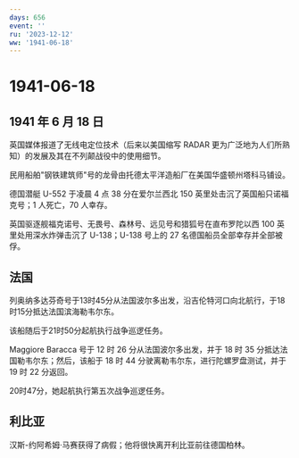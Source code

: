 ```yaml
---
days: 656
event: ''
ru: '2023-12-12'
ww: '1941-06-18'
---
```


# 1941-06-18

## 1941 年 6 月 18 日

英国媒体报道了无线电定位技术（后来以美国缩写 RADAR
更为广泛地为人们所熟知）的发展及其在不列颠战役中的使用细节。

民用船舶"钢铁建筑师"号的龙骨由托德太平洋造船厂在美国华盛顿州塔科马铺设。

德国潜艇 U-552 于凌晨 4 点 38 分在爱尔兰西北 150
英里处击沉了英国船只诺福克号；1 人死亡，70 人幸存。

英国驱逐舰福克诺号、无畏号、森林号、远见号和猎狐号在直布罗陀以西 100
英里处用深水炸弹击沉了 U-138；U-138 号上的 27
名德国船员全部幸存并全部被俘。

## 法国

列奥纳多达芬奇号于13时45分从法国波尔多出发，沿吉伦特河口向北航行，于18时15分抵达法国滨海勒韦尔东。

该船随后于21时50分起航执行战争巡逻任务。

Maggiore Baracca 号于 12 时 26 分从法国波尔多出发，并于 18 时 35
分抵达法国勒韦尔东；然后，该船于 18 时 44
分驶离勒韦尔东，进行陀螺罗盘测试，并于 19 时 22 分返回。

20时47分，她起航执行第五次战争巡逻任务。

## 利比亚

汉斯-约阿希姆·马赛获得了病假；他将很快离开利比亚前往德国柏林。